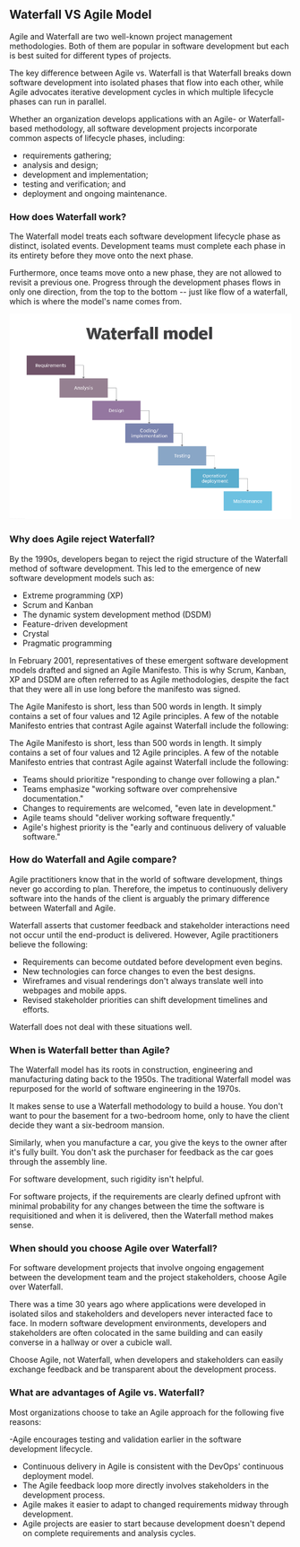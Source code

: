 

## Waterfall VS Agile Model
Agile and Waterfall are two well-known project management methodologies. Both of them are popular in software development but each is best suited for different types of projects. 

The key difference between Agile vs. Waterfall is that Waterfall breaks down software development into isolated phases that flow into each other, while Agile advocates iterative development cycles in which multiple lifecycle phases can run in parallel.

Whether an organization develops applications with an Agile- or Waterfall-based methodology, all software development projects incorporate common aspects of lifecycle phases, including:
- requirements gathering;
- analysis and design;
- development and implementation;
- testing and verification; and
- deployment and ongoing maintenance.

### How does Waterfall work?
The Waterfall model treats each software development lifecycle phase as distinct, isolated events. Development teams must complete each phase in its entirety before they move onto the next phase.

Furthermore, once teams move onto a new phase, they are not allowed to revisit a previous one. Progress through the development phases flows in only one direction, from the top to the bottom -- just like flow of a waterfall, which is where the model's name comes from.

<img src="/images/waterfallmodel.png"/>

### Why does Agile reject Waterfall?

By the 1990s, developers began to reject the rigid structure of the Waterfall method of software development. This led to the emergence of new software development models such as:

- Extreme programming (XP)
- Scrum and Kanban
- The dynamic system development method (DSDM)
- Feature-driven development
- Crystal
- Pragmatic programming

In February 2001, representatives of these emergent software development models drafted and signed an Agile Manifesto. This is why Scrum, Kanban, XP and DSDM are often referred to as Agile methodologies, despite the fact that they were all in use long before the manifesto was signed.

The Agile Manifesto is short, less than 500 words in length. It simply contains a set of four values and 12 Agile principles. A few of the notable Manifesto entries that contrast Agile against Waterfall include the following:

The Agile Manifesto is short, less than 500 words in length. It simply contains a set of four values and 12 Agile principles. A few of the notable Manifesto entries that contrast Agile against Waterfall include the following:

- Teams should prioritize "responding to change over following a plan."
- Teams emphasize "working software over comprehensive documentation."
- Changes to requirements are welcomed, "even late in development."
- Agile teams should "deliver working software frequently."
- Agile's highest priority is the "early and continuous delivery of valuable software."


### How do Waterfall and Agile compare?

Agile practitioners know that in the world of software development, things never go according to plan. Therefore, the impetus to continuously delivery software into the hands of the client is arguably the primary difference between Waterfall and Agile.

Waterfall asserts that customer feedback and stakeholder interactions need not occur until the end-product is delivered. However, Agile practitioners believe the following:

- Requirements can become outdated before development even begins.
- New technologies can force changes to even the best designs.
- Wireframes and visual renderings don't always translate well into webpages and mobile apps.
- Revised stakeholder priorities can shift development timelines and efforts.

Waterfall does not deal with these situations well.


### When is Waterfall better than Agile?

The Waterfall model has its roots in construction, engineering and manufacturing dating back to the 1950s. The traditional Waterfall model was repurposed for the world of software engineering in the 1970s.

It makes sense to use a Waterfall methodology to build a house. You don't want to pour the basement for a two-bedroom home, only to have the client decide they want a six-bedroom mansion.

Similarly, when you manufacture a car, you give the keys to the owner after it's fully built. You don't ask the purchaser for feedback as the car goes through the assembly line.

For software development, such rigidity isn't helpful.

For software projects, if the requirements are clearly defined upfront with minimal probability for any changes between the time the software is requisitioned and when it is delivered, then the Waterfall method makes sense.

### When should you choose Agile over Waterfall?

For software development projects that involve ongoing engagement between the development team and the project stakeholders, choose Agile over Waterfall.

There was a time 30 years ago where applications were developed in isolated silos and stakeholders and developers never interacted face to face. In modern software development environments, developers and stakeholders are often colocated in the same building and can easily converse in a hallway or over a cubicle wall.

Choose Agile, not Waterfall, when developers and stakeholders can easily exchange feedback and be transparent about the development process.

### What are advantages of Agile vs. Waterfall?

Most organizations choose to take an Agile approach for the following five reasons:

-Agile encourages testing and validation earlier in the software development lifecycle.
- Continuous delivery in Agile is consistent with the DevOps' continuous deployment model.
- The Agile feedback loop more directly involves stakeholders in the development process.
- Agile makes it easier to adapt to changed requirements midway through development.
- Agile projects are easier to start because development doesn't depend on complete requirements and analysis cycles.
